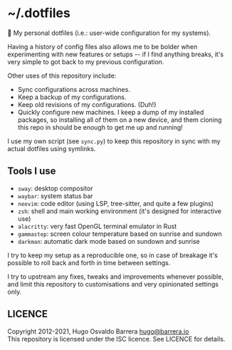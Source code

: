 # ~/.dotfiles

🏡 My personal dotfiles (i.e.: user-wide configuration for my systems).

Having a history of config files also allows me to be bolder when experimenting
with new features or setups -- if I find anything breaks, it's very simple to
got back to my previous configuration.

Other uses of this repository include:

- Sync configurations across machines.
- Keep a backup of my configurations.
- Keep old revisions of my configurations. (Duh!)
- Quickly configure new machines. I keep a dump of my installed packages, so
  installing all of them on a new device, and them cloning this repo in should
  be enough to get me up and running!

I use my own script (see `sync.py`) to keep this repository in sync with my
actual dotfiles using symlinks.

## Tools I use

- `sway`: desktop compositor
- `waybar`: system status bar
- `neovim`: code editor (using LSP, tree-sitter, and quite a few plugins)
- `zsh`: shell and main working environment (it's designed for interactive use)
- `alacritty`: very fast OpenGL terminal emulator in Rust
- `gammastep`: screen colour temperature based on sunrise and sundown
- `darkman`: automatic dark mode based on sundown and sunrise

I try to keep my setup as a reproducible one, so in case of breakage it's
possible to roll back and forth in time between settings.

I try to upstream any fixes, tweaks and improvements whenever possible, and
limit this repository to customisations and very opinionated settings only.

## LICENCE

Copyright 2012-2021, Hugo Osvaldo Barrera <hugo@barrera.io>  
This repository is licensed under the ISC licence. See LICENCE for details.

